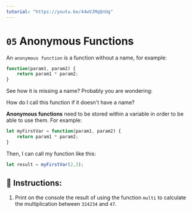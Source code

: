 ```yaml
---
tutorial: "https://youtu.be/44wVJMqQnUg"
---
```


# `05` Anonymous Functions

An `anonymous function` is a function without a name, for example:

```js
function(param1, param2) {
    return param1 * param2;
}
```

See how it is missing a name? Probably you are wondering:

How do I call this function if it doesn't have a name?

**Anonymous functions** need to be stored within a variable in order to be able to use them. For example:

```js
let myFirstVar = function(param1, param2) {
    return param1 * param2;
}
```

Then, I can call my function like this:

```js
let result = myFirstVar(2,3);
```

## 📝 Instructions:

1. Print on the console the result of using the function `multi` to calculate the multiplication between `324234` and `47`.
